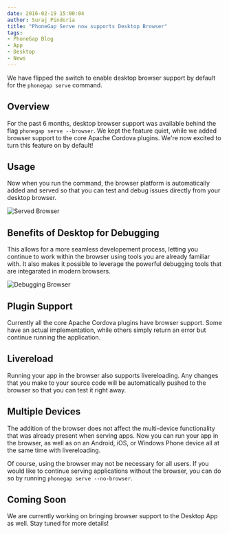 ```yaml
---
date: 2016-02-19 15:00:04
author: Suraj Pindoria
title: "PhoneGap Serve now supports Desktop Browser"
tags:
- PhoneGap Blog
- App
- Desktop
- News
---
```


We have flipped the switch to enable desktop browser support by default for the `phonegap serve` command.

## Overview

For the past 6 months, desktop browser support was available behind the flag `phonegap serve --browser`. We kept the feature quiet, while we added browser support to the core Apache Cordova plugins. We're now excited to turn this feature on by default!

## Usage

Now when you run the command, the browser platform is automatically added and served so that you can test and debug issues directly from your desktop browser.

![Served Browser](/blog/uploads/2016-02/Browser.jpg)

## Benefits of Desktop for Debugging

This allows for a more seamless developement process, letting you continue to work within the browser using tools you are already familiar with. It also makes it possible to leverage the powerful debugging tools that are integarated in modern browsers.

![Debugging Browser](/blog/uploads/2016-02/BrowserDebug.jpg)

## Plugin Support

Currently all the core Apache Cordova plugins have browser support. Some have an actual implementation, while others simply return an error but continue running the application.

## Livereload

Running your app in the browser also supports livereloading. Any changes that you make to your source code will be automatically pushed to the browser so that you can test it right away.

## Multiple Devices

The addition of the browser does not affect the multi-device functionality that was already present when serving apps. Now you can run your app in the browser, as well as on an Android, iOS, or Windows Phone device all at the same time with livereloading.

Of course, using the browser may not be necessary for all users. If you would like to continue serving applications without the browser, you can do so by running `phonegap serve --no-browser`.

## Coming Soon

We are currently working on bringing browser support to the Desktop App as well. Stay tuned for more details!
